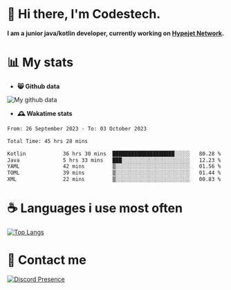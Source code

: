 # 👋 Hi there, I'm Codestech.
**I am a junior java/kotlin developer, currently working on [Hypejet Network](https://github.com/Hypejet).**

# 📊 My stats
- **😸 Github data**

![My github data](https://github-readme-stats.vercel.app/api?username=Codestech1&count_private=true&include_all_commits=true&theme=codeSTACKr)

- **🕰️ Wakatime stats**
<!--START_SECTION:waka-->

```txt
From: 26 September 2023 - To: 03 October 2023

Total Time: 45 hrs 28 mins

Kotlin            36 hrs 30 mins  ████████████████████░░░░░   80.28 %
Java              5 hrs 33 mins   ███░░░░░░░░░░░░░░░░░░░░░░   12.23 %
YAML              42 mins         ▒░░░░░░░░░░░░░░░░░░░░░░░░   01.56 %
TOML              39 mins         ▒░░░░░░░░░░░░░░░░░░░░░░░░   01.44 %
XML               22 mins         ▒░░░░░░░░░░░░░░░░░░░░░░░░   00.83 %
```

<!--END_SECTION:waka-->

# ☕ Languages i use most often
[![Top Langs](https://github-readme-stats.vercel.app/api/top-langs/?username=Codestech1&layout=compact&langs_count=8&exclude_repo=window5000.github.io&theme=codeSTACKr)](https://github.com/anuraghazra/github-readme-stats)

# 💬 Contact me
[![Discord Presence](https://lanyard.cnrad.dev/api/650718742157852740)](https://discord.com/users/650718742157852740)
</br>
